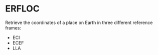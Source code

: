 # ERFLOC

Retrieve the coordinates of a place on Earth in three different reference frames:
- ECI
- ECEF
- LLA
